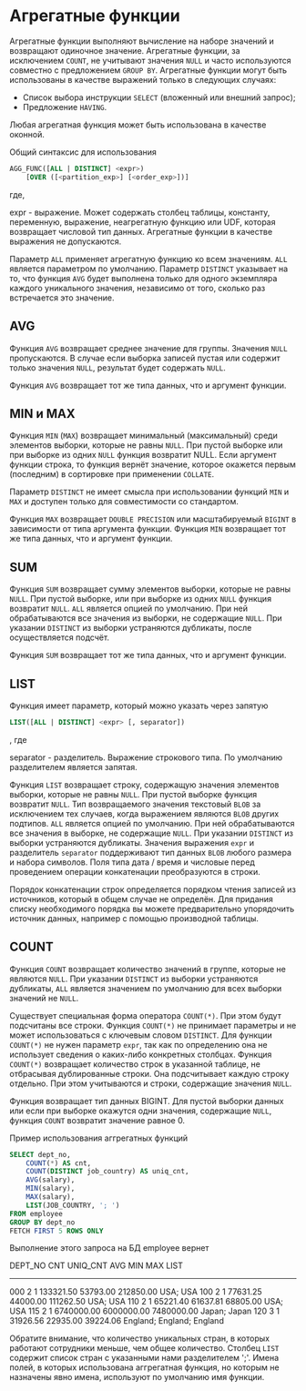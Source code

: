 # Агрегатные функции

Агрегатные функции выполняют вычисление на наборе значений и возвращают
одиночное значение. Агрегатные функции, за исключением `COUNT`, не
учитывают значения `NULL` и часто используются совместно с предложением
`GROUP BY`. Агрегатные функции могут быть использованы в качестве
выражений только в следующих случаях:

-   Список выбора инструкции `SELECT` (вложенный или внешний запрос);
-   Предложение `HAVING`.

Любая агрегатная функция может быть использована в качестве оконной.

Общий синтаксис для использования

``` sql
AGG_FUNC([ALL | DISTINCT] <expr>)
    [OVER ([<partition_exp>] [<order_exp>])]
```

где,

expr - выражение. Может содержать столбец таблицы, константу,
переменную, выражение, неагрегатную функцию или UDF, которая возвращает
числовой тип данных. Агрегатные функции в качестве выражения не
допускаются.

Параметр `ALL` применяет агрегатную функцию ко всем значениям. `ALL`
является параметром по умолчанию. Параметр `DISTINCT` указывает на то,
что функция `AVG` будет выполнена только для одного экземпляра каждого
уникального значения, независимо от того, сколько раз встречается это
значение.

## AVG

Функция `AVG` возвращает среднее значение для группы. Значения `NULL`
пропускаются. В случае если выборка записей пустая или содержит только
значения `NULL`, результат будет содержать `NULL`.

Функция `AVG` возвращает тот же типа данных, что и аргумент функции.

## MIN и MAX

Функция `MIN` (`MAX`) возвращает минимальный (максимальный) среди
элементов выборки, которые не равны `NULL`. При пустой выборке или при
выборке из одних `NULL` функция возвратит NULL. Если аргумент функции
строка, то функция вернёт значение, которое окажется первым (последним)
в сортировке при применении `COLLATE`.

Параметр `DISTINCT` не имеет смысла при использовании функций `MIN` и
`MAX` и доступен только для совместимости со стандартом.

Функция `MAX` возвращает `DOUBLE PRECISION` или масштабируемый `BIGINT`
в зависимости от типа аргумента функции. Функция `MIN` возвращает тот же
типа данных, что и аргумент функции.

## SUM

Функция `SUM` возвращает сумму элементов выборки, которые не равны
`NULL`. При пустой выборке, или при выборке из одних `NULL` функция
возвратит `NULL`. `ALL` является опцией по умолчанию. При ней
обрабатываются все значения из выборки, не содержащие `NULL`. При
указании `DISTINCT` из выборки устраняются дубликаты, после
осуществляется подсчёт.

Функция `SUM` возвращает тот же типа данных, что и аргумент функции.

## LIST

Функция имеет параметр, который можно указать через запятую

``` sql
LIST([ALL | DISTINCT] <expr> [, separator])
```

, где

separator - разделитель. Выражение строкового типа. По умолчанию
разделителем является запятая.

Функция `LIST` возвращает строку, содержащую значения элементов выборки,
которые не равны `NULL`. При пустой выборке функция возвратит `NULL`.
Тип возвращаемого значения текстовый `BLOB` за исключением тех случаев,
когда выражением являются `BLOB` других подтипов. `ALL` является опцией
по умолчанию. При ней обрабатываются все значения в выборке, не
содержащие `NULL`. При указании `DISTINCT` из выборки устраняются
дубликаты. Значения выражения `expr` и разделитель `separator`
поддерживают тип данных `BLOB` любого размера и набора символов. Поля
типа дата / время и числовые перед проведением операции конкатенации
преобразуются в строки.

Порядок конкатенации строк определяется порядком чтения записей из
источников, который в общем случае не определён. Для придания списку
необходимого порядка вы можете предварительно упорядочить источник
данных, например с помощью производной таблицы.

## COUNT

Функция `COUNT` возвращает количество значений в группе, которые не
являются `NULL`. При указании `DISTINCT` из выборки устраняются
дубликаты, `ALL` является значением по умолчанию для всех выборки
значений не `NULL`.

Существует специальная форма оператора `COUNT(*)`. При этом будут
подсчитаны все строки. Функция `COUNT(*)` не принимает параметры и не
может использоваться с ключевым словом `DISTINCT`. Для функции
`COUNT(*)` не нужен параметр `expr`, так как по определению она не
использует сведения о каких-либо конкретных столбцах. Функция `COUNT(*)`
возвращает количество строк в указанной таблице, не отбрасывая
дублированные строки. Она подсчитывает каждую строку отдельно. При этом
учитываются и строки, содержащие значения `NULL`.

Функция возвращает тип данных BIGINT. Для пустой выборки данных или если
при выборке окажутся одни значения, содержащие `NULL`, функция `COUNT`
возвратит значение равное 0.

Пример использования аггрегатных функций

``` sql
SELECT dept_no, 
    COUNT(*) AS cnt,
    COUNT(DISTINCT job_country) AS uniq_cnt,
    AVG(salary), 
    MIN(salary), 
    MAX(salary), 
    LIST(JOB_COUNTRY, '; ')
FROM employee 
GROUP BY dept_no
FETCH FIRST 5 ROWS ONLY
```

Выполнение этого запроса на БД employee вернет

  DEPT_NO   CNT   UNIQ_CNT   AVG          MIN          MAX          LIST
  --------- ----- ---------- ------------ ------------ ------------ ---------------------------
  000       2     1          133321.50    53793.00     212850.00    USA; USA
  100       2     1          77631.25     44000.00     111262.50    USA; USA
  110       2     1          65221.40     61637.81     68805.00     USA; USA
  115       2     1          6740000.00   6000000.00   7480000.00   Japan; Japan
  120       3     1          31926.56     22935.00     39224.06     England; England; England

Обратите внимание, что количество уникальных стран, в которых работают
сотрудники меньше, чем общее количество. Столбец `LIST` содержит список
стран с указанными нами разделителем \';\'. Имена полей, в которых
использована аггрегатная функция, но которым не назначены явно имена,
используют по умолчанию имя функции.
